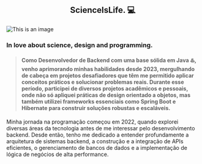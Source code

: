 ## <p align="center"> **ScienceIsLife.** :computer: </p>
![This is an image](https://user-images.githubusercontent.com/44137159/197287917-a9e43113-abd7-4c4d-9aa8-f4b365bdb80d.gif)
### In love about science, design and programming.  
>#### Como Desenvolvedor de Backend com uma base sólida em Java ♨️, venho aprimorando minhas habilidades desde 2023, mergulhando de cabeça em projetos desafiadores que têm me permitido aplicar conceitos práticos e solucionar problemas reais. Durante esse período, participei de diversos projetos acadêmicos e pessoais, onde não só apliquei práticas de design orientado a objetos, mas também utilizei frameworks essenciais como Spring Boot e Hibernate para construir soluções robustas e escaláveis.
Minha jornada na programação começou em 2022, quando explorei diversas áreas da tecnologia antes de me interessar pelo desenvolvimento backend. Desde então, tenho me dedicado a entender profundamente a arquitetura de sistemas backend, a construção e a integração de APIs eficientes, o gerenciamento de bancos de dados e a implementação de lógica de negócios de alta performance.

